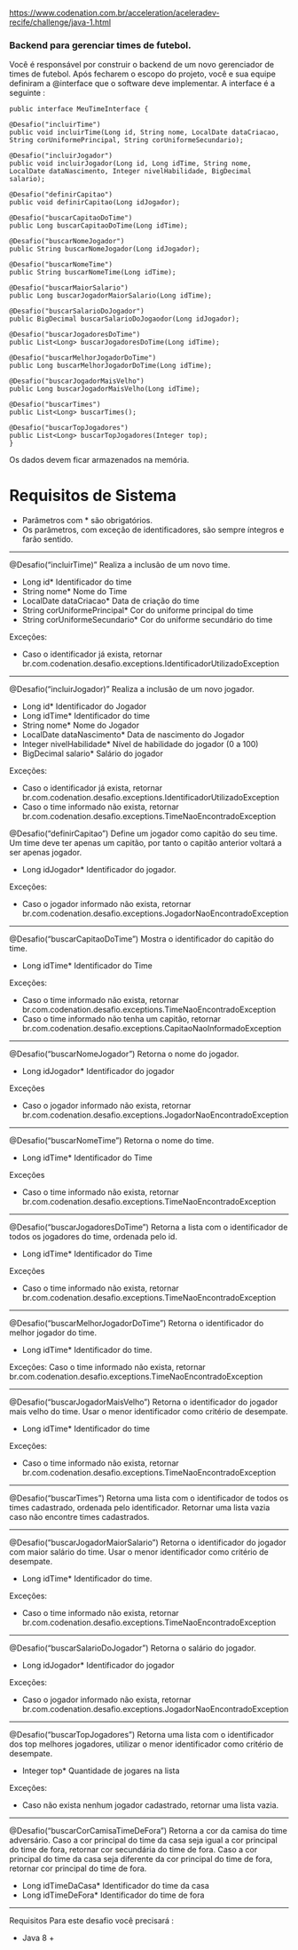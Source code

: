 https://www.codenation.com.br/acceleration/aceleradev-recife/challenge/java-1.html

<h3> Backend para gerenciar times de futebol. </h3>

Você é responsável por construir o backend de um novo gerenciador de times de futebol. Após fecharem o escopo do projeto, você e sua equipe definiram a @interface que o software deve implementar. A interface é a seguinte :

	public interface MeuTimeInterface {

	@Desafio("incluirTime")
	public void incluirTime(Long id, String nome, LocalDate dataCriacao, String corUniformePrincipal, String corUniformeSecundario);

	@Desafio("incluirJogador")
	public void incluirJogador(Long id, Long idTime, String nome, LocalDate dataNascimento, Integer nivelHabilidade, BigDecimal salario);

	@Desafio("definirCapitao")
	public void definirCapitao(Long idJogador);

	@Desafio("buscarCapitaoDoTime")
	public Long buscarCapitaoDoTime(Long idTime);

	@Desafio("buscarNomeJogador")
	public String buscarNomeJogador(Long idJogador);

	@Desafio("buscarNomeTime")
	public String buscarNomeTime(Long idTime);

	@Desafio("buscarMaiorSalario")
	public Long buscarJogadorMaiorSalario(Long idTime);

	@Desafio("buscarSalarioDoJogador")
	public BigDecimal buscarSalarioDoJogaodor(Long idJogador);

	@Desafio("buscarJogadoresDoTime")
	public List<Long> buscarJogadoresDoTime(Long idTime);

	@Desafio("buscarMelhorJogadorDoTime")
	public Long buscarMelhorJogadorDoTime(Long idTime);

	@Desafio("buscarJogadorMaisVelho")
	public Long buscarJogadorMaisVelho(Long idTime);

	@Desafio("buscarTimes")
	public List<Long> buscarTimes();

	@Desafio("buscarTopJogadores")
	public List<Long> buscarTopJogadores(Integer top);
	}


Os dados devem ficar armazenados na memória.

# Requisitos de Sistema
- Parâmetros com * são obrigatórios.
- Os parâmetros, com exceção de identificadores, são sempre íntegros e farão sentido.

<hr>

@Desafio(“incluirTime)”
Realiza a inclusão de um novo time.
- Long id* Identificador do time
- String nome* Nome do Time
- LocalDate dataCriacao* Data de criação do time
- String corUniformePrincipal* Cor do uniforme principal do time
- String corUniformeSecundario* Cor do uniforme secundário do time

Exceções:
- Caso o identificador já exista, retornar br.com.codenation.desafio.exceptions.IdentificadorUtilizadoException

<hr>

@Desafio(“incluirJogador)”
Realiza a inclusão de um novo jogador.
- Long id* Identificador do Jogador
- Long idTime* Identificador do time
- String nome* Nome do Jogador
- LocalDate dataNascimento* Data de nascimento do Jogador
- Integer nivelHabilidade* Nível de habilidade do jogador (0 a 100)
- BigDecimal salario* Salário do jogador

Exceções:
- Caso o identificador já exista, retornar br.com.codenation.desafio.exceptions.IdentificadorUtilizadoException
- Caso o time informado não exista, retornar br.com.codenation.desafio.exceptions.TimeNaoEncontradoException

@Desafio(“definirCapitao”)
Define um jogador como capitão do seu time. Um time deve ter apenas um capitão, por tanto o capitão anterior voltará a ser apenas jogador.
- Long idJogador* Identificador do jogador.

Exceções:
- Caso o jogador informado não exista, retornar br.com.codenation.desafio.exceptions.JogadorNaoEncontradoException

<hr>

@Desafio(“buscarCapitaoDoTime”)
Mostra o identificador do capitão do time.
- Long idTime* Identificador do Time

Exceções:
- Caso o time informado não exista, retornar br.com.codenation.desafio.exceptions.TimeNaoEncontradoException
- Caso o time informado não tenha um capitão, retornar br.com.codenation.desafio.exceptions.CapitaoNaoInformadoException

<hr>

@Desafio(“buscarNomeJogador”)
Retorna o nome do jogador.
- Long idJogador* Identificador do jogador

Exceções
- Caso o jogador informado não exista, retornar br.com.codenation.desafio.exceptions.JogadorNaoEncontradoException

<hr>

@Desafio(“buscarNomeTime”)
Retorna o nome do time.
- Long idTime* Identificador do Time

Exceções
- Caso o time informado não exista, retornar br.com.codenation.desafio.exceptions.TimeNaoEncontradoException

<hr>

@Desafio(“buscarJogadoresDoTime”)
Retorna a lista com o identificador de todos os jogadores do time, ordenada pelo id.
- Long idTime* Identificador do Time

Exceções
- Caso o time informado não exista, retornar br.com.codenation.desafio.exceptions.TimeNaoEncontradoException

<hr>

@Desafio(“buscarMelhorJogadorDoTime”)
Retorna o identificador do melhor jogador do time.
- Long idTime* Identificador do time.

Exceções:
Caso o time informado não exista, retornar br.com.codenation.desafio.exceptions.TimeNaoEncontradoException

<hr>

@Desafio(“buscarJogadorMaisVelho”)
Retorna o identificador do jogador mais velho do time. Usar o menor identificador como critério de desempate.
- Long idTime* Identificador do time

Exceções:
- Caso o time informado não exista, retornar br.com.codenation.desafio.exceptions.TimeNaoEncontradoException

<hr>

@Desafio(“buscarTimes”)
Retorna uma lista com o identificador de todos os times cadastrado, ordenada pelo identificador. Retornar uma lista vazia caso não encontre times cadastrados.

<hr>

@Desafio(“buscarJogadorMaiorSalario”)
Retorna o identificador do jogador com maior salário do time. Usar o menor identificador como critério de desempate.
- Long idTime* Identificador do time.

Exceções:
- Caso o time informado não exista, retornar br.com.codenation.desafio.exceptions.TimeNaoEncontradoException

<hr>

@Desafio(“buscarSalarioDoJogador”)
Retorna o salário do jogador.
- Long idJogador* Identificador do jogador

Exceções:
- Caso o jogador informado não exista, retornar br.com.codenation.desafio.exceptions.JogadorNaoEncontradoException

<hr>

@Desafio(“buscarTopJogadores”)
Retorna uma lista com o identificador dos top melhores jogadores, utilizar o menor identificador como critério de desempate.
- Integer top* Quantidade de jogares na lista

Exceções:
- Caso não exista nenhum jogador cadastrado, retornar uma lista vazia.

<hr>

@Desafio(“buscarCorCamisaTimeDeFora”)
Retorna a cor da camisa do time adversário. Caso a cor principal do time da casa seja igual a cor principal do time de fora, retornar cor secundária do time de fora. Caso a cor principal do time da casa seja diferente da cor principal do time de fora, retornar cor principal do time de fora.

- Long idTimeDaCasa* Identificador do time da casa
- Long idTimeDeFora* Identificador do time de fora

<hr>

Requisitos
Para este desafio você precisará :
- Java 8 +
